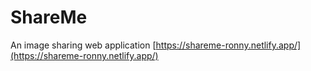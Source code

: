 # ShareMe
An image sharing web application
[https://shareme-ronny.netlify.app/](https://shareme-ronny.netlify.app/)
